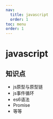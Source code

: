 ```yaml
---
nav:
  title: javascript
  order: 1
toc: menu
order: 1
---
```


# javascript

## 知识点

- js原型与原型链
- js事件循环
- es6语法
- Promise
- 等等